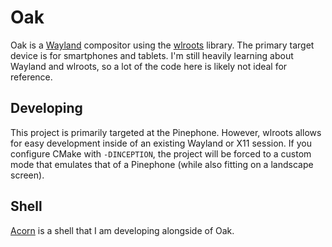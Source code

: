 # Oak
Oak is a [Wayland](https://wayland.freedesktop.org/) compositor using the [wlroots](https://github.com/swaywm/wlroots/) library.
The primary target device is for smartphones and tablets. I'm still heavily learning about Wayland and wlroots, so a lot of the code
here is likely not ideal for reference.

## Developing
This project is primarily targeted at the Pinephone. However, wlroots allows for easy development
inside of an existing Wayland or X11 session. If you configure CMake with `-DINCEPTION`, the project will
be forced to a custom mode that emulates that of a Pinephone (while also fitting on a landscape screen).

## Shell
[Acorn](https://github.com/lgorence/acorn) is a shell that I am developing alongside of Oak.
